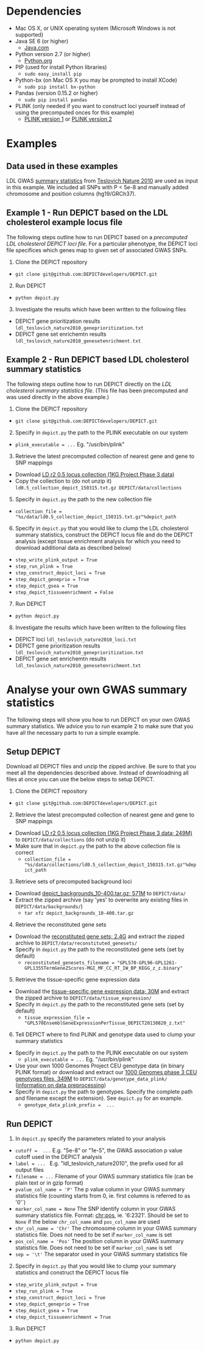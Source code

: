 # Dependencies
* Mac OS X, or UNIX operating system (Microsoft Windows is not supported)
* Java SE 6 (or higher)
  * [Java.com](https://www.java.com/en/download/)
* Python version 2.7 (or higher)
  * [Python.org](https://www.python.org/downloads/)
* PIP (used for install Python libraries)
  * `sudo easy_install pip` 
* Python-bx (on Mac OS X you may be prompted to install XCode)
  * `sudo pip install bx-python`   
* Pandas (version 0.15.2 or higher)
  * `sudo pip install pandas`
* PLINK (only needed if you want to construct loci yourself instead of using the precomputed onces for this example)
  * [PLINK version 1](http://pngu.mgh.harvard.edu/~purcell/plink/) or [PLINK version 2](https://www.cog-genomics.org/plink2/) 

# Examples

## Data used in these examples

LDL GWAS [summary statistics](http://csg.sph.umich.edu/abecasis/public/lipids2010/) from [Teslovich Nature 2010](http://www.nature.com/nature/journal/v466/n7307/full/nature09270.html) are used as input in this example. We included all SNPs with P < 5e-8 and manually added chromosome and position columns (hg19/GRCh37).

## Example 1 - Run DEPICT based on the LDL cholesterol example locus file
The following steps outline how to run DEPICT based on a *precomputed LDL cholesterol DEPICT loci file*.  For a particular phenotype, the DEPICT loci file specifices which genes map to given set of associated GWAS SNPs.

1. Clone the DEPICT repository
  * `git clone git@github.com:DEPICTdevelopers/DEPICT.git`
2. Run DEPICT 
  * `python depict.py`
3. Investigate the results which have been written to the following files
  * DEPICT gene prioritization results `ldl_teslovich_nature2010_geneprioritization.txt`
  * DEPICT gene set enrichemtn results `ldl_teslovich_nature2010_genesetenrichment.txt`

## Example 2 - Run DEPICT based LDL cholesterol summary statistics
The following steps outline how to run DEPICT directly on the *LDL cholesterol summary statistics file*. (This file has been precomputed and was used directly in the above example.)

1. Clone the DEPICT repository
  * `git clone git@github.com:DEPICTdevelopers/DEPICT.git`
2. Specify in `depict.py` the path to the PLINK executable on our system
  * `plink_executable = ...` Eg. "/usr/bin/plink"
3. Retrieve the latest precomputed collection of nearest gene and gene to SNP mappings
  * Download  [LD r2 0.5 locus collection (1KG Project Phase 3 data)](http://www.broadinstitute.org/mpg/depict/depict_download/collections/ld0.5_collection_depict_150315.txt.gz)
  * Copy the collection to (do not unzip it) `ld0.5_collection_depict_150315.txt.gz DEPICT/data/collections`
5. Specify in `depict.py` the path to the new collection file
  * `collection_file = "%s/data/ld0.5_collection_depict_150315.txt.gz"%depict_path`
6. Specify in `depict.py` that you would like to clump the LDL cholesterol summary statistics, construct the DEPICT locus file and do the DEPICT analysis (except tissue enrichment analysis for which you need to download additional data as described below)
  * `step_write_plink_output = True`
  * `step_run_plink = True`
  * `step_construct_depict_loci = True`
  * `step_depict_geneprio = True`
  * `step_depict_gsea = True`
  * `step_depict_tissueenrichment = False`
7. Run DEPICT 
  * `python depict.py`
8. Investigate the results which have been written to the following files
  * DEPICT loci `ldl_teslovich_nature2010_loci.txt`
  * DEPICT gene prioritization results `ldl_teslovich_nature2010_geneprioritization.txt`
  * DEPICT gene set enrichemtn results `ldl_teslovich_nature2010_genesetenrichment.txt`

# Analyse your own GWAS summary statistics
The following steps will show you how to run DEPICT on your own GWAS summary statistics. We advice you to run example 2 to make sure that you have all the necessary parts to run a simple example.

## Setup DEPICT

Download all DEPICT files and unzip the zipped archive. Be sure to that you meet all the dependencies described above.  Instead of downloadning all files at once you can use the below steps to setup DEPICT.

1. Clone the DEPICT repository
  * `git clone git@github.com:DEPICTdevelopers/DEPICT.git`
2. Retrieve the latest precomputed collection of nearest gene and gene to SNP mappings
  * Download [LD r2 0.5 locus collection (1KG Project Phase 3 data; 249M)](http://www.broadinstitute.org/mpg/depict/depict_download/collections/ld0.5_collection_depict_150315.txt.gz) to `DEPICT/data/collections` (do not unzip it)
  * Make sure that in `depict.py` the path to the above collection file is correct
    * `collection_file = "%s/data/collections/ld0.5_collection_depict_150315.txt.gz"%depict_path`
3. Retrieve sets of precomputed background loci
  * Download [depict_backgrounds_10-400.tar.gz; 571M](http://www.broadinstitute.org/mpg/depict/depict_download/backgrounds/depict_backgrounds_10-400.tar.gz) to `DEPICT/data/`
  * Extract the zipped archive (say 'yes' to overwrite any existing files in `DEPICT/data/backgrounds/`)
    * `tar xfz depict_backgrounds_10-400.tar.gz`
4. Retrieve the reconstituted gene sets
  * Download the [reconstituted gene sets; 2.4G](http://www.broadinstitute.org/mpg/depict/depict_download/reconstituted_genesets/GPL570-GPL96-GPL1261-GPL1355TermGeneZScores-MGI_MF_CC_RT_IW_BP_KEGG_z_z.binary.tgz) and extract the zipped archive to `DEPICT/data/reconstituted_genesets/`
  * Specify in `depict.py` the path to the reconstituted gene sets (set by default)
    * `reconstituted_genesets_filename = "GPL570-GPL96-GPL1261-GPL1355TermGeneZScores-MGI_MF_CC_RT_IW_BP_KEGG_z_z.binary"`
5. Retrieve the tissue-specific gene expression data
  * Download the [tissue-specific gene expression data; 30M](http://www.broadinstitute.org/mpg/depict/depict_download/tissue_expression/GPL570EnsemblGeneExpressionPerTissue_DEPICT20130820_z.txt.gz) and extract the zipped archive to `DEPICT/data/tissue_expression/`
  * Specify in `depict.py` the path to the reconstituted gene sets (set by default)
    * `tissue_expression_file = "GPL570EnsemblGeneExpressionPerTissue_DEPICT20130820_z.txt"`
6. Tell DEPICT where to find PLINK and genotype data used to clump your summary statistics
  * Specify in `depict.py` the path to the PLINK executable on our system
    * `plink_executable = ...`  Eg. "/usr/bin/plink"
  * Use your own 1000 Genomes Project CEU genotype data (in binary PLINK format) or download and extract our [1000 Genomes phase 3 CEU genotypes files, 349M](http://www.broadinstitute.org/mpg/depict/depict_download/1kg/1000_genomes_project_phase3_CEU.tar.gz) to `DEPICT/data/genotype_data_plink/` ([information on data preprocessing](http://www.broadinstitute.org/mpg/snpsnap/documentation.html))
  * Specify in `depict.py` the path to genotypes. Specify the complete path and filename except the extension). See `depict.py` for an example.
    * `genotype_data_plink_prefix =  ...` 

## Run DEPICT
    
1. In `depict.py` specify the parameters related to your analysis
  * `cutoff =  ...`  E.g. "5e-8" or "1e-5", the GWAS association p value cutoff used in the DEPICT analysis
  * `label = ... `  E.g. "ldl_teslovich_nature2010", the prefix used for all output files
  * `filename = ...` Filename of your GWAS summary statistics file (can be plain text or in gzip format)
  * `pvalue_col_name = 'P'` The p value column in your GWAS summary statistics file (counting starts from 0, ie. first columns is referred to as '0'`)
  * `marker_col_name = None` The SNP identify column in your GWAS summary statistics file. Format: <chr:pos>, ie. '6:2321'.  Should be set to `None` if the below `chr_col_name` and `pos_col_name` are used
  * `chr_col_name = 'Chr'` The chromosome column in your GWAS summary statistics file. Does not need to be set if `marker_col_name` is set
  * `pos_col_name = 'Pos'` The position column in your GWAS summary statistics file. Does not need to be set if `marker_col_name` is set
  * `sep = '\t'` The separator used in your GWAS summary statistics file
2. Specify in `depict.py` that you would like to clump your summary statistics and construct the DEPICT locus file
  * `step_write_plink_output = True`
  * `step_run_plink = True`
  * `step_construct_depict_loci = True`
  * `step_depict_geneprio = True`
  * `step_depict_gsea = True`
  * `step_depict_tissueenrichment = True`
3. Run DEPICT
  * `python depict.py`
